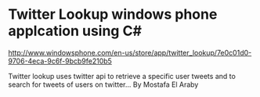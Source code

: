 Twitter Lookup windows phone applcation using C#
=================================================
http://www.windowsphone.com/en-us/store/app/twitter_lookup/7e0c01d0-9706-4eca-9c6f-9bcb9fe210b5

Twitter lookup uses twitter api to retrieve a specific user tweets and to search for tweets of users on twitter...
By Mostafa El Araby
